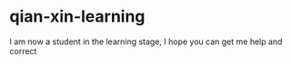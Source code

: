 # qian-xin-learning
I am now a student in the learning stage, I hope you can get me help and correct
